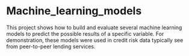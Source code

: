 # Machine_learning_models

This project shows how to build and evaluate several machine learning models to predict the possible results of a specific variable.
For demonstration, these models were used in credit risk data typically see from peer-to-peer lending services.
